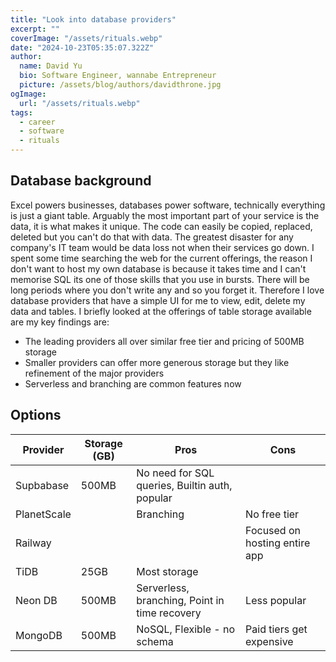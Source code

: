 ```yaml
---
title: "Look into database providers"
excerpt: ""
coverImage: "/assets/rituals.webp"
date: "2024-10-23T05:35:07.322Z"
author:
  name: David Yu
  bio: Software Engineer, wannabe Entrepreneur
  picture: /assets/blog/authors/davidthrone.jpg
ogImage:
  url: "/assets/rituals.webp"
tags:
  - career
  - software
  - rituals
---
```


## Database background

Excel powers businesses, databases power software, technically everything is just a giant table. Arguably the most important part of your service is the data, it is what makes it unique. The code can easily be copied, replaced, deleted but you can't do that with data. The greatest disaster for any company's IT team would be data loss not when their services go down. I spent some time searching the web for the current offerings, the reason I don't want to host my own database is because it takes time and I can't memorise SQL its one of those skills that you use in bursts. There will be long periods where you don't write any and so you forget it. Therefore I love database providers that have a simple UI for me to view, edit, delete my data and tables. I briefly looked at the offerings of table storage available are my key findings are:

- The leading providers all over similar free tier and pricing of 500MB storage
- Smaller providers can offer more generous storage but they like refinement of the major providers
- Serverless and branching are common features now

## Options

| Provider    | Storage (GB) | Pros                                           | Cons                          |
| ----------- | ------------ | ---------------------------------------------- | ----------------------------- |
| Supbabase   | 500MB        | No need for SQL queries, Builtin auth, popular |                               |
| PlanetScale |              | Branching                                      | No free tier                  |
| Railway     |              |                                                | Focused on hosting entire app |
| TiDB        | 25GB         | Most storage                                   |
| Neon DB     | 500MB        | Serverless, branching, Point in time recovery  | Less popular                  |
| MongoDB     | 500MB        | NoSQL, Flexible - no schema                    | Paid tiers get expensive      |

